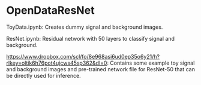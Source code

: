 # OpenDataResNet

ToyData.ipynb: Creates dummy signal and background images.

ResNet.ipynb: Residual network with 50 layers to classify signal and background.

https://www.dropbox.com/scl/fo/8e968asi6ud0ep35o6y21/h?rlkey=oltik6h76pot4ujcws45sp362&dl=0: Contains some example toy signal and background images and pre-trained network file for ResNet-50 that can be directly used for inference.
